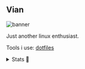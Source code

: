 ## Vian

![banner](https://0x0.st/oJdB.gif)

Just another linux enthusiast.

Tools i use: [dotfiles](https://github.com/cocatrip/dotfiles)

<details>

<summary>Stats 🌲</summary>

![cocatrip's GitHub stats](https://github-readme-stats.vercel.app/api?username=cocatrip&show_icons=true&theme=merko)

![Most Used Language stats](https://github-readme-stats.vercel.app/api/top-langs/?username=cocatrip&layout=compact&theme=merko&hide=html,css&exclude_repo=dotfiles,onedark.nvim,rms-support-letter.github.io)

</details>

<!-- <p align="left"> <img src="https://komarev.com/ghpvc/?username=cocatrip&label=visitors&color=5fad47&style=flat-square" alt="cocatrip" /> </p> -->
